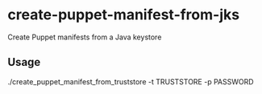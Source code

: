 # create-puppet-manifest-from-jks
Create Puppet manifests from a Java keystore

## Usage

./create_puppet_manifest_from_truststore -t TRUSTSTORE -p PASSWORD
